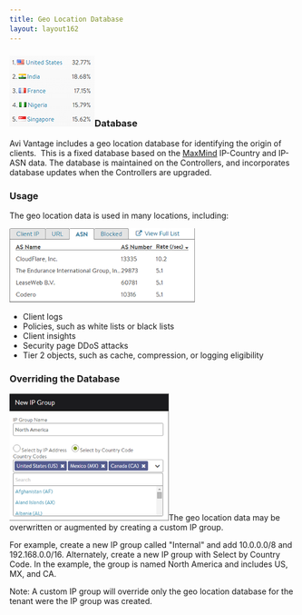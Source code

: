 ```yaml
---
title: Geo Location Database
layout: layout162
---
```

### <img class="size-full wp-image-143 alignright" src="img/Country.png" alt="Country" width="150" height="125">Database

Avi Vantage includes a geo location database for identifying the origin of clients.  This is a fixed database based on the <a href="http://dev.maxmind.com/geoip/legacy/geolite/">MaxMind</a> IP-Country and IP-ASN data. The database is maintained on the Controllers, and incorporates database updates when the Controllers are upgraded.

### Usage

The geo location data is used in many locations, including:

<img class=" wp-image-144 alignright" src="img/ASN.png" alt="ASN" width="327" height="130">

* Client logs
* Policies, such as white lists or black lists
* Client insights
* Security page DDoS attacks
* Tier 2 objects, such as cache, compression, or logging eligibility 

### Overriding the Database

<img class=" wp-image-142 alignright" src="img/IPGroup.png" alt="IPGroup" width="281" height="224">The geo location data may be overwritten or augmented by creating a custom IP group.

For example, create a new IP group called "Internal" and add 10.0.0.0/8 and 192.168.0.0/16. Alternately, create a new IP group with Select by Country Code. In the example, the group is named North America and includes US, MX, and CA.

Note: A custom IP group will override only the geo location database for the tenant were the IP group was created.

